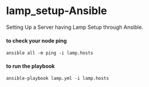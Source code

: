 # lamp_setup-Ansible
Setting Up a Server having Lamp Setup through Ansible.

#### to check your node ping

```
ansible all -m ping -i lamp.hosts
```
#### to run the playbook
```
ansible-playbook lamp.yml -i lamp.hosts
```
